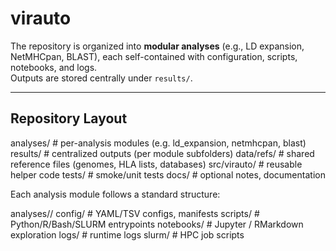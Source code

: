 # virauto

The repository is organized into **modular analyses** (e.g., LD expansion, NetMHCpan,
BLAST), each self-contained with configuration, scripts, notebooks, and logs.  
Outputs are stored centrally under `results/`.

-------

## Repository Layout

analyses/ # per-analysis modules (e.g. ld_expansion, netmhcpan, blast)
results/ # centralized outputs (per module subfolders)
data/refs/ # shared reference files (genomes, HLA lists, databases)
src/virauto/ # reusable helper code
tests/ # smoke/unit tests
docs/ # optional notes, documentation

Each analysis module follows a standard structure:

analyses/<module>/
config/ # YAML/TSV configs, manifests
scripts/ # Python/R/Bash/SLURM entrypoints
notebooks/ # Jupyter / RMarkdown exploration
logs/ # runtime logs
slurm/ # HPC job scripts
